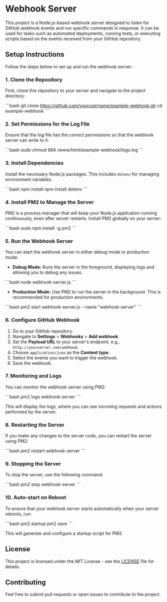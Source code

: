 
# Webhook Server

This project is a Node.js-based webhook server designed to listen for GitHub webhook events and run specific commands in response. It can be used for tasks such as automated deployments, running tests, or executing scripts based on the events received from your GitHub repository.

## Setup Instructions

Follow the steps below to set up and run the webhook server:

### 1. Clone the Repository

First, clone this repository to your server and navigate to the project directory:

\`\`\`bash
git clone https://github.com/yourusername/example-webhook.git
cd example-webhook
\`\`\`

### 2. Set Permissions for the Log File

Ensure that the log file has the correct permissions so that the webhook server can write to it:

\`\`\`bash
sudo chmod 664 /www/html/example-webhook/logs.log
\`\`\`

### 3. Install Dependencies

Install the necessary Node.js packages. This includes `dotenv` for managing environment variables:

\`\`\`bash
npm install
npm install dotenv
\`\`\`

### 4. Install PM2 to Manage the Server

PM2 is a process manager that will keep your Node.js application running continuously, even after server restarts. Install PM2 globally on your server:

\`\`\`bash
sudo npm install -g pm2
\`\`\`

### 5. Run the Webhook Server

You can start the webhook server in either debug mode or production mode:

- **Debug Mode:** Runs the server in the foreground, displaying logs and allowing you to debug any issues.

\`\`\`bash
node webhook-server.js
\`\`\`

- **Production Mode:** Use PM2 to run the server in the background. This is recommended for production environments.

\`\`\`bash
pm2 start webhook-server.js --name "webhook-server"
\`\`\`

### 6. Configure GitHub Webhook

1. Go to your GitHub repository.
2. Navigate to **Settings** > **Webhooks** > **Add webhook**.
3. Set the **Payload URL** to your server's endpoint, e.g., `http://yourserver.com/webhook`.
4. Choose `application/json` as the **Content type**.
5. Select the events you want to trigger the webhook.
6. Save the webhook.

### 7. Monitoring and Logs

You can monitor the webhook server using PM2:

\`\`\`bash
pm2 logs webhook-server
\`\`\`

This will display the logs, where you can see incoming requests and actions performed by the server.

### 8. Restarting the Server

If you make any changes to the server code, you can restart the server using PM2:

\`\`\`bash
pm2 restart webhook-server
\`\`\`

### 9. Stopping the Server

To stop the server, use the following command:

\`\`\`bash
pm2 stop webhook-server
\`\`\`

### 10. Auto-start on Reboot

To ensure that your webhook server starts automatically when your server reboots, run:

\`\`\`bash
pm2 startup
pm2 save
\`\`\`

This will generate and configure a startup script for PM2.

## License

This project is licensed under the MIT License - see the [LICENSE](LICENSE) file for details.

## Contributing

Feel free to submit pull requests or open issues to contribute to the project.
